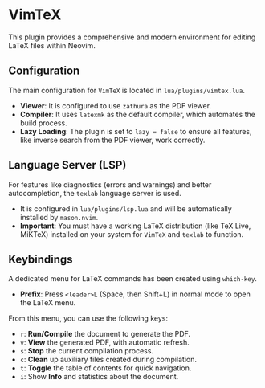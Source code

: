 # VimTeX

This plugin provides a comprehensive and modern environment for editing LaTeX files within Neovim.

## Configuration

The main configuration for `VimTeX` is located in `lua/plugins/vimtex.lua`.

- **Viewer**: It is configured to use `zathura` as the PDF viewer.
- **Compiler**: It uses `latexmk` as the default compiler, which automates the build process.
- **Lazy Loading**: The plugin is set to `lazy = false` to ensure all features, like inverse search from the PDF viewer, work correctly.

## Language Server (LSP)

For features like diagnostics (errors and warnings) and better autocompletion, the `texlab` language server is used.

- It is configured in `lua/plugins/lsp.lua` and will be automatically installed by `mason.nvim`.
- **Important**: You must have a working LaTeX distribution (like TeX Live, MiKTeX) installed on your system for `VimTeX` and `texlab` to function.

## Keybindings

A dedicated menu for LaTeX commands has been created using `which-key`.

- **Prefix**: Press `<leader>L` (Space, then Shift+L) in normal mode to open the LaTeX menu.

From this menu, you can use the following keys:

- `r`: **Run/Compile** the document to generate the PDF.
- `v`: **View** the generated PDF, with automatic refresh.
- `s`: **Stop** the current compilation process.
- `c`: **Clean** up auxiliary files created during compilation.
- `t`: **Toggle** the table of contents for quick navigation.
- `i`: Show **Info** and statistics about the document.
